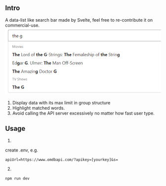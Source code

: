## Intro
A data-list like search bar made by Svelte,
feel free to re-contribute it on commercial-use.
![example](intro-img.png "Example")

1. Display data with its max limit in group structure
1. Highlight matched words.
1. Avoid calling the API server excessively no matter how fast user type.


## Usage
1. 
create .env, e.g.
```
apiUrl=https://www.omdbapi.com/?apikey=[yourkey]&s=
```
2.  
```
npm run dev
```
